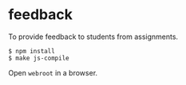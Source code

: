 # feedback

To provide feedback to students from assignments.

```
$ npm install
$ make js-compile
```

Open `webroot` in a browser.
